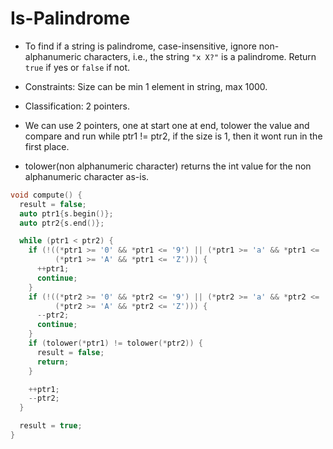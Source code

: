 # Is-Palindrome
* To find if a string is palindrome, case-insensitive, ignore non-alphanumeric characters, i.e., the string `"x X?"` is a palindrome. Return `true` if yes or `false` if not.
* Constraints: Size can be min 1 element in string, max 1000.
  
* Classification: 2 pointers.
* We can use 2 pointers, one at start one at end, tolower the value and compare and run while ptr1 != ptr2, if the size is 1, then it wont run in the first place. 
* tolower(non alphanumeric character) returns the int value for the non alphanumeric character as-is.

```cpp
void compute() {
  result = false;
  auto ptr1{s.begin()};
  auto ptr2{s.end()};

  while (ptr1 < ptr2) {
    if (!((*ptr1 >= '0' && *ptr1 <= '9') || (*ptr1 >= 'a' && *ptr1 <= 'z') ||
          (*ptr1 >= 'A' && *ptr1 <= 'Z'))) {
      ++ptr1;
      continue;
    }
    if (!((*ptr2 >= '0' && *ptr2 <= '9') || (*ptr2 >= 'a' && *ptr2 <= 'z') ||
          (*ptr2 >= 'A' && *ptr2 <= 'Z'))) {
      --ptr2;
      continue;
    }
    if (tolower(*ptr1) != tolower(*ptr2)) {
      result = false;
      return;
    }

    ++ptr1;
    --ptr2;
  }

  result = true;
}
```